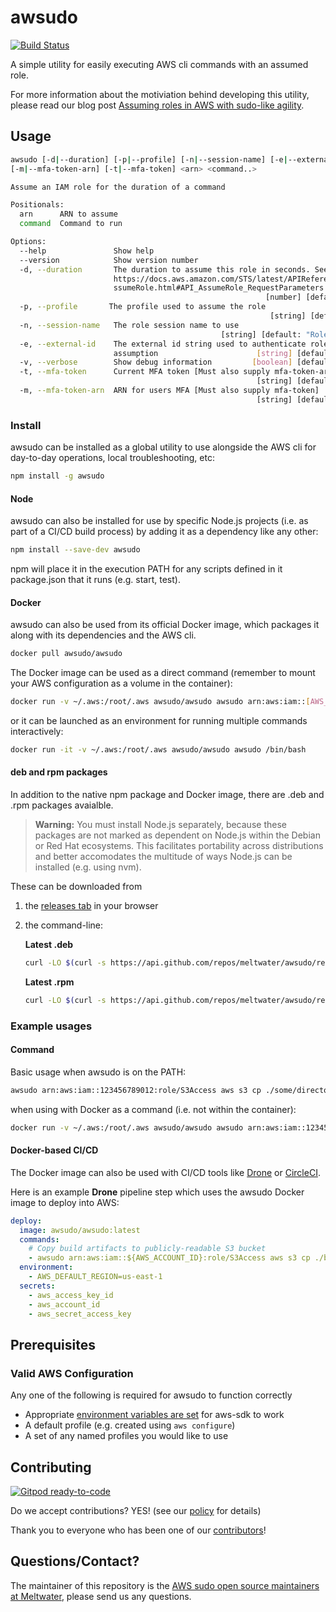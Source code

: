 # awsudo

[![Build Status](https://cloud.drone.io/api/badges/meltwater/awsudo/status.svg)](https://cloud.drone.io/meltwater/awsudo)

A simple utility for easily executing AWS cli commands with an assumed role.

For more information about the motiviation behind developing this utility, please read our blog post [Assuming roles in AWS with sudo-like agility](http://underthehood.meltwater.com/blog/2018/01/22/assuming-roles-in-aws-with-sudo-like-agility/).

## Usage

```bash
awsudo [-d|--duration] [-p|--profile] [-n|--session-name] [-e|--external-id] [-v|--verbose]
[-m|--mfa-token-arn] [-t|--mfa-token] <arn> <command..>

Assume an IAM role for the duration of a command

Positionals:
  arn      ARN to assume                                                [string]
  command  Command to run

Options:
  --help               Show help                                       [boolean]
  --version            Show version number                             [boolean]
  -d, --duration       The duration to assume this role in seconds. See
                       https://docs.aws.amazon.com/STS/latest/APIReference/API_A
                       ssumeRole.html#API_AssumeRole_RequestParameters
                                                         [number] [default: 900]
  -p, --profile       The profile used to assume the role
                                                          [string] [default: ""]
  -n, --session-name   The role session name to use
                                               [string] [default: "RoleSession"]
  -e, --external-id    The external id string used to authenticate role
                       assumption                      [string] [default: false]
  -v, --verbose        Show debug information         [boolean] [default: false]
  -t, --mfa-token      Current MFA token [Must also supply mfa-token-arn]
                                                       [string] [default: false]
  -m, --mfa-token-arn  ARN for users MFA [Must also supply mfa-token]
                                                       [string] [default: false]
```

### Install

awsudo can be installed as a global utility to use alongside the AWS cli for
day-to-day operations, local troubleshooting, etc:

```bash
npm install -g awsudo
```

#### Node

awsudo can also be installed for use by specific Node.js projects (i.e. as part
of a CI/CD build process) by adding it as a dependency like any other:

```bash
npm install --save-dev awsudo
```

npm will place it in the execution PATH for any scripts defined in
it package.json that it runs (e.g. start, test).

#### Docker

awsudo can also be used from its official Docker image, which packages it along
with its dependencies and the AWS cli.

```bash
docker pull awsudo/awsudo
```

The Docker image can be used as a direct command (remember to mount your AWS
configuration as a volume in the container):

```bash
docker run -v ~/.aws:/root/.aws awsudo/awsudo awsudo arn:aws:iam::[AWS_ACCOUNT_ID]:role/[role name] [aws command]
```

or it can be launched as an environment for running multiple commands
interactively:

```bash
docker run -it -v ~/.aws:/root/.aws awsudo/awsudo awsudo /bin/bash
```

#### deb and rpm packages

In addition to the native npm package and Docker image, there are .deb and .rpm
packages avaialble.

> **Warning:** You must install Node.js separately, because these packages are not
> marked as dependent on Node.js within the Debian or Red Hat ecosystems. This
> facilitates portability across distributions and better accomodates the
> multitude of ways Node.js can be installed (e.g. using nvm).

These can be downloaded from

1. the [releases tab](https://github.com/meltwater/awsudo/releases) in your browser
2. the command-line:

   **Latest .deb**

   ```bash
   curl -LO $(curl -s https://api.github.com/repos/meltwater/awsudo/releases/latest | grep -Eo 'https://github\.com/meltwater/awsudo/releases/download/v.*\.deb')
   ```

   **Latest .rpm**

   ```bash
   curl -LO $(curl -s https://api.github.com/repos/meltwater/awsudo/releases/latest | grep -Eo 'https://github\.com/meltwater/awsudo/releases/download/v.*\.rpm')
   ```

### Example usages

#### Command

Basic usage when awsudo is on the PATH:

```bash
awsudo arn:aws:iam::123456789012:role/S3Access aws s3 cp ./some/directory s3://some-bucket
```

when using with Docker as a command (i.e. not within the container):

```bash
docker run -v ~/.aws:/root/.aws awsudo/awsudo awsudo arn:aws:iam::123456789012:role/S3Access aws s3 cp ./some/directory s3://some-bucket
```

#### Docker-based CI/CD

The Docker image can also be used with CI/CD tools like [Drone](https://drone.io)
or [CircleCI](https://circleci.com/).

Here is an example **Drone** pipeline step which uses the awsudo Docker image to
deploy into AWS:

```yaml
deploy:
  image: awsudo/awsudo:latest
  commands:
    # Copy build artifacts to publicly-readable S3 bucket
    - awsudo arn:aws:iam::${AWS_ACCOUNT_ID}:role/S3Access aws s3 cp ./build s3://some-bucket --acl public-read --recursive
  environment:
    - AWS_DEFAULT_REGION=us-east-1
  secrets:
    - aws_access_key_id
    - aws_account_id
    - aws_secret_access_key
```

## Prerequisites

### Valid AWS Configuration

Any one of the following is required for awsudo to function correctly

- Appropriate [environment variables are set](https://docs.aws.amazon.com/cli/latest/userguide/cli-environment.html) for aws-sdk to work
- A default profile (e.g. created using `aws configure`)
- A set of any named profiles you would like to use

## Contributing

[![Gitpod ready-to-code](https://img.shields.io/badge/Gitpod-ready--to--code-blue?logo=gitpod)](https://gitpod.io/#https://github.com/meltwater/awsudo)

Do we accept contributions? YES! (see our [policy](CONTRIBUTING.md) for details)

Thank you to everyone who has been one of our [contributors](CONTRIBUTORS.md)!

## Questions/Contact?

The maintainer of this repository is the [AWS sudo open source maintainers at Meltwater](mailto:awsudo.opensource@meltwater.com), please send us any questions.
